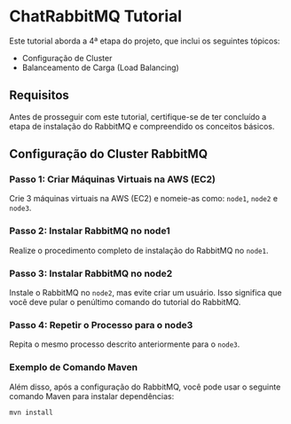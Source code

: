 # ChatRabbitMQ Tutorial

Este tutorial aborda a 4ª etapa do projeto, que inclui os seguintes tópicos:
- Configuração de Cluster
- Balanceamento de Carga (Load Balancing)

## Requisitos

Antes de prosseguir com este tutorial, certifique-se de ter concluído a etapa de instalação do RabbitMQ e compreendido os conceitos básicos.

## Configuração do Cluster RabbitMQ

### Passo 1: Criar Máquinas Virtuais na AWS (EC2)

Crie 3 máquinas virtuais na AWS (EC2) e nomeie-as como: `node1`, `node2` e `node3`.

### Passo 2: Instalar RabbitMQ no node1

Realize o procedimento completo de instalação do RabbitMQ no `node1`.

### Passo 3: Instalar RabbitMQ no node2

Instale o RabbitMQ no `node2`, mas evite criar um usuário. Isso significa que você deve pular o penúltimo comando do tutorial do RabbitMQ.

### Passo 4: Repetir o Processo para o node3

Repita o mesmo processo descrito anteriormente para o `node3`.

### Exemplo de Comando Maven

Além disso, após a configuração do RabbitMQ, você pode usar o seguinte comando Maven para instalar dependências:

```shell script
mvn install
```